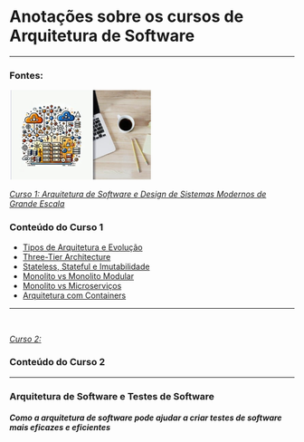 # Anotações sobre os cursos de Arquitetura de Software

---
### Fontes: 

![capa_curso1](./img/capa_curso1.png)

[_Curso 1: Arquitetura de Software e Design de Sistemas Modernos de Grande Escala_](https://www.udemy.com/share/10bCZ33@TmUjNMror7vOHP0AJ_l5JL_4chPi1QxVKNziUCXt55m_U_0m9B_ElIINvLE487hy6Q==/)


### Conteúdo do Curso 1
- [Tipos de Arquitetura e Evolução](notas_curso1/1.tipos_de_arquitetura.md)
- [Three-Tier Architecture](notas_curso1/2.three-tier_architecture.md)
- [Stateless, Stateful e Imutabilidade](notas_curso1/3.stateless_stateful_e_imutabilidade.md)
- [Monolito vs Monolito Modular](notas_curso1/4.monolito_vs_monolito_modular.md)
- [Monolito vs Microserviços](notas_curso1/5.monolito_vs_microservicos.md)
- [Arquitetura com Containers](notas_curso1/6.arquitetura_com_containers.md)

---
![]()

[_Curso 2:_]()

### Conteúdo do Curso 2

---

### Arquitetura de Software e Testes de Software
##### Como a arquitetura de software pode ajudar a criar testes de software mais eficazes e eficientes
